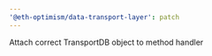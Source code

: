 ```yaml
---
'@eth-optimism/data-transport-layer': patch
---
```


Attach correct TransportDB object to method handler
